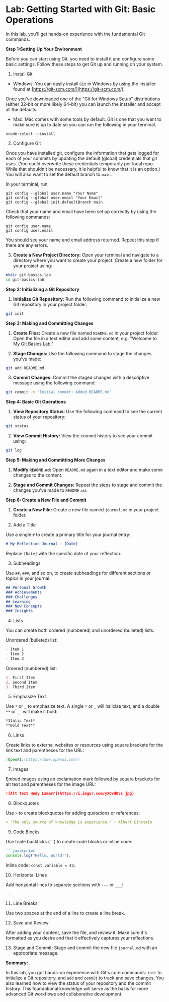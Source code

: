 # Lab: Getting Started with Git: Basic Operations

In this lab, you'll get hands-on experience with the fundamental Git commands.

**Step 1:Setting Up Your Environment**

Before you can start using Git, you need to install it and configure some basic settings. Follow these steps to get Git up and running on your system.

1. Install Git

- Windows: You can easily install `Git` in Windows by using the installer found at [https://git-scm.com/](https://git-scm.com/).

Once you've downloaded one of the "Git for Windows Setup" distributions (either
32-bit or more likely 64-bit) you can launch the installer and accept all the
defaults.

- Mac: Mac comes with some tools by default. Git is one that you want to make sure is up to date so you can run the following in your terminal.

```shell
xcode-select --install
```
   
2. Configure Git

Once you have installed git, configure the information that gets logged for each of your commits by updating the default (global) credentials that git uses. (You could overwrite these credentials temporarily per local repo. While that
shouldn't be necessary, it is helpful to know that it is an option.) You will also want to set the default branch to `main`.

In your terminal, run

```shell
git config --global user.name "Your Name"
git config --global user.email "Your Email"
git config --global init.defaultBranch main
```

Check that your name and email have been set up correctly by using the following commands:

```shell
git config user.name
git config user.email
```

You should see your name and email address returned. Repeat this step if there
are any errors.

3. **Create a New Project Directory:**
Open your terminal and navigate to a directory where you want to create your project. Create a new folder for your project using:
```sh
mkdir git-basics-lab
cd git-basics-lab
```

**Step 2: Initializing a Git Repository**

1. **Initialize Git Repository:**
Run the following command to initialize a new Git repository in your project folder:
```sh
git init
```

**Step 3: Making and Committing Changes**

1. **Create Files:**
Create a new file named `README.md` in your project folder. Open the file in a text editor and add some content, e.g. "Welcome to My Git Basics Lab."

2. **Stage Changes:**
Use the following command to stage the changes you've made:
```sh
git add README.md
```

3. **Commit Changes:**
Commit the staged changes with a descriptive message using the following command:
```sh
git commit -m "Initial commit: Added README.md"
```

**Step 4: Basic Git Operations**

1. **View Repository Status:**
Use the following command to see the current status of your repository:
```sh
git status
```

2. **View Commit History:**
View the commit history to see your commit using:
```sh
git log
```

**Step 5: Making and Committing More Changes**

1. **Modify `README.md`:**
Open `README.md` again in a text editor and make some changes to the content.

2. **Stage and Commit Changes:**
Repeat the steps to stage and commit the changes you've made to `README.md`.

**Step 6: Create a New File and Commit**

1. **Create a New File:**
Create a new file named `journal.md` in your project folder. 

2. Add a Title

Use a single `#` to create a primary title for your journal entry:

```markdown
# My Reflection Journal - [Date]
```

Replace `[Date]` with the specific date of your reflection.

3. Subheadings

Use `##`, `###`, and so on, to create subheadings for different sections or topics in your journal:

```markdown
## Personal Growth
### Achievements
### Challenges
## Learning
### New Concepts
### Insights
```

4. Lists

You can create both ordered (numbered) and unordered (bulleted) lists.

Unordered (bulleted) list:

```markdown
- Item 1
- Item 2
- Item 3
```

Ordered (numbered) list:

```markdown
1. First Item
2. Second Item
3. Third Item
```

5. Emphasize Text

Use `*` or `_` to emphasize text. A single `*` or `_` will italicize text, and a double `**` or `__` will make it bold:

```markdown
*Italic Text*
**Bold Text**
```

6. Links

Create links to external websites or resources using square brackets for the link text and parentheses for the URL:

```markdown
[OpenAI](https://www.openai.com/)
```

7.  Images

Embed images using an exclamation mark followed by square brackets for alt text and parentheses for the image URL:

```markdown
![Alt Text Hedy Lamarr](https://i.imgur.com/yXOvdOSs.jpg)
```

8. Blockquotes

Use `>` to create blockquotes for adding quotations or references:

```markdown
> "The only source of knowledge is experience." - Albert Einstein
```

9. Code Blocks

Use triple backticks (```) to create code blocks or inline code:

```markdown
```javascript
console.log("Hello, World!");
```

Inline code: `const variable = 42;`

10. Horizontal Lines

Add horizontal lines to separate sections with `---` or `___`:

```markdown
---
```

11. Line Breaks

Use two spaces at the end of a line to create a line break.

12. Save and Review

After adding your content, save the file, and review it. Make sure it's formatted as you desire and that it effectively captures your reflections.

13. Stage and Commit:
Stage and commit the new file `journal.md` with an appropriate message.

**Summary:**

In this lab, you got hands-on experience with Git's core commands: `init` to initialize a Git repository, and `add` and `commit` to track and save changes. You also learned how to view the status of your repository and the commit history. This foundational knowledge will serve as the basis for more advanced Git workflows and collaborative development. 